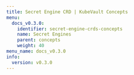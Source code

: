 ```yaml
---
title: Secret Engine CRD | KubeVault Concepts
menu:
  docs_v0.3.0:
    identifier: secret-engine-crds-concepts
    name: Secret Engines
    parent: concepts
    weight: 40
menu_name: docs_v0.3.0
info:
  version: v0.3.0
---
```


